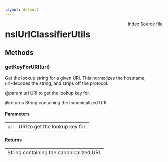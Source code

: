 ```yaml
---
layout: default
---
```

<div class='links' style='float:right'><a href="../index.html">Index</a>
<a href="http://dxr.mozilla.org/mozilla-central/source/toolkit/components/url-classifier/nsIUrlClassifierUtils.idl">Source file</a>
</div>

# nsIUrlClassifierUtils #

## Methods ##

### getKeyForURI(uri) ###
  
Get the lookup string for a given URI.  This normalizes the hostname,  
url-decodes the string, and strips off the protocol.  
  
@param uri URI to get the lookup key for.  
  
@returns String containing the canonicalized URI.  
  

#### Parameters ####

<table>

<tr>
<td>uri</td>
<td>URI to get the lookup key for.  
</td>
</tr>

</table>

#### Returns ####

<table>

<tr>
<td>String containing the canonicalized URI.  
</td>
</tr>

</table>
